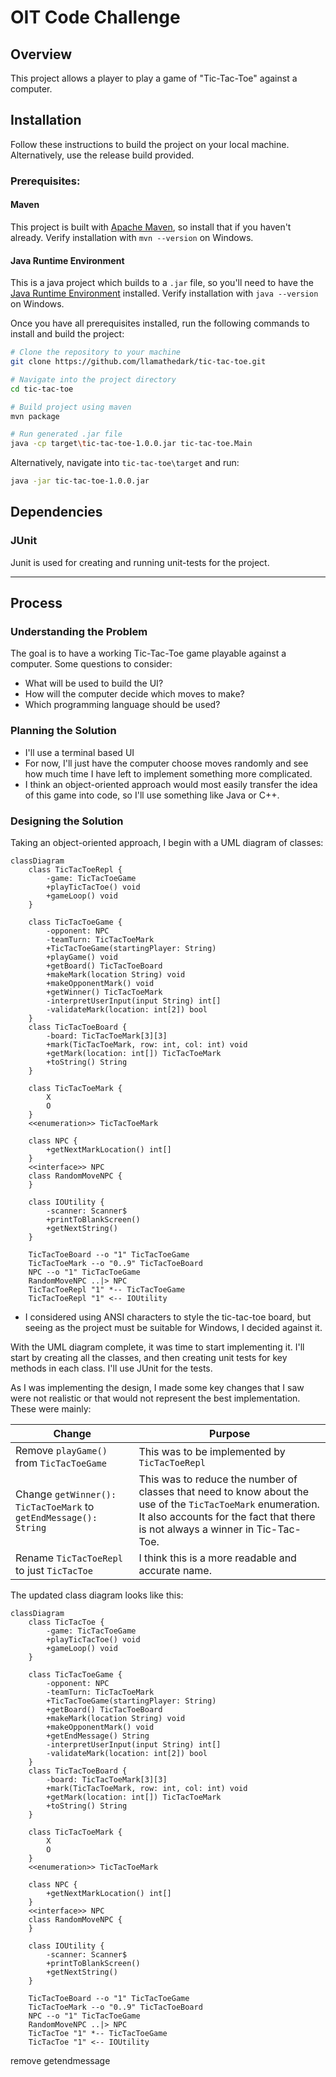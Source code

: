 # OIT Code Challenge

## Overview

This project allows a player to play a game of "Tic-Tac-Toe" against a computer.

## Installation

Follow these instructions to build the project on your local machine. Alternatively, use the release build provided.

### Prerequisites:

#### Maven

This project is built with [Apache Maven](https://maven.apache.org/guides/getting-started/maven-in-five-minutes.html),
so install that if you haven't already. Verify installation with `mvn --version` on Windows.

#### Java Runtime Environment

This is a java project which builds to a `.jar` file, so you'll need to have
the [Java Runtime Environment](https://www.oracle.com/java/technologies/downloads/) installed. Verify installation
with `java --version` on Windows.

Once you have all prerequisites installed, run the following commands to install and build the project:

```bash
# Clone the repository to your machine
git clone https://github.com/llamathedark/tic-tac-toe.git

# Navigate into the project directory
cd tic-tac-toe

# Build project using maven
mvn package

# Run generated .jar file
java -cp target\tic-tac-toe-1.0.0.jar tic-tac-toe.Main
```

Alternatively, navigate into `tic-tac-toe\target` and run:

```bash
java -jar tic-tac-toe-1.0.0.jar
```

## Dependencies

### JUnit

Junit is used for creating and running unit-tests for the project.


---

## Process

### Understanding the Problem

The goal is to have a working Tic-Tac-Toe game playable against a computer. Some questions to consider:

* What will be used to build the UI?
* How will the computer decide which moves to make?
* Which programming language should be used?

### Planning the Solution

* I'll use a terminal based UI
* For now, I'll just have the computer choose moves randomly and see how much time I have left to implement something
  more complicated.
* I think an object-oriented approach would most easily transfer the idea of this game into code, so I'll use something
  like Java or C++.

### Designing the Solution

Taking an object-oriented approach, I begin with a UML diagram of classes:

```mermaid
classDiagram
    class TicTacToeRepl {
        -game: TicTacToeGame
        +playTicTacToe() void
        +gameLoop() void
    }

    class TicTacToeGame {
        -opponent: NPC
        -teamTurn: TicTacToeMark
        +TicTacToeGame(startingPlayer: String)
        +playGame() void
        +getBoard() TicTacToeBoard
        +makeMark(location String) void
        +makeOpponentMark() void
        +getWinner() TicTacToeMark
        -interpretUserInput(input String) int[]
        -validateMark(location: int[2]) bool
    }
    class TicTacToeBoard {
        -board: TicTacToeMark[3][3]
        +mark(TicTacToeMark, row: int, col: int) void
        +getMark(location: int[]) TicTacToeMark
        +toString() String
    }

    class TicTacToeMark {
        X
        O
    }
    <<enumeration>> TicTacToeMark

    class NPC {
        +getNextMarkLocation() int[]
    }
    <<interface>> NPC
    class RandomMoveNPC {
    }

    class IOUtility {
        -scanner: Scanner$
        +printToBlankScreen()
        +getNextString()
    }

    TicTacToeBoard --o "1" TicTacToeGame
    TicTacToeMark --o "0..9" TicTacToeBoard
    NPC --o "1" TicTacToeGame
    RandomMoveNPC ..|> NPC
    TicTacToeRepl "1" *-- TicTacToeGame
    TicTacToeRepl "1" <-- IOUtility
```

* I considered using ANSI characters to style the tic-tac-toe board, but seeing as the project must be suitable for
  Windows, I decided against it.

With the UML diagram complete, it was time to start implementing it. I'll start by creating all the classes, and then
creating unit tests for key methods in each class. I'll use JUnit for the tests.

As I was implementing the design, I made some key changes that I saw were not realistic or that would not represent the
best implementation. These were mainly:

| Change                                                           | Purpose                                                                                                                                                                                      |
|------------------------------------------------------------------|----------------------------------------------------------------------------------------------------------------------------------------------------------------------------------------------|
| Remove `playGame()` from `TicTacToeGame`                         | This was to be implemented by `TicTacToeRepl`                                                                                                                                                |
| Change `getWinner(): TicTacToeMark` to `getEndMessage(): String` | This was to reduce the number of classes that need to know about the use of the `TicTacToeMark` enumeration. It also accounts for the fact that there is not always a winner in Tic-Tac-Toe. |
| Rename `TicTacToeRepl` to just `TicTacToe`                       | I think this is a more readable and accurate name.                                                                                                                                           |

The updated class diagram looks like this:

```mermaid
classDiagram
    class TicTacToe {
        -game: TicTacToeGame
        +playTicTacToe() void
        +gameLoop() void
    }

    class TicTacToeGame {
        -opponent: NPC
        -teamTurn: TicTacToeMark
        +TicTacToeGame(startingPlayer: String)
        +getBoard() TicTacToeBoard
        +makeMark(location String) void
        +makeOpponentMark() void
        +getEndMessage() String
        -interpretUserInput(input String) int[]
        -validateMark(location: int[2]) bool
    }
    class TicTacToeBoard {
        -board: TicTacToeMark[3][3]
        +mark(TicTacToeMark, row: int, col: int) void
        +getMark(location: int[]) TicTacToeMark
        +toString() String
    }

    class TicTacToeMark {
        X
        O
    }
    <<enumeration>> TicTacToeMark

    class NPC {
        +getNextMarkLocation() int[]
    }
    <<interface>> NPC
    class RandomMoveNPC {
    }

    class IOUtility {
        -scanner: Scanner$
        +printToBlankScreen()
        +getNextString()
    }

    TicTacToeBoard --o "1" TicTacToeGame
    TicTacToeMark --o "0..9" TicTacToeBoard
    NPC --o "1" TicTacToeGame
    RandomMoveNPC ..|> NPC
    TicTacToe "1" *-- TicTacToeGame
    TicTacToe "1" <-- IOUtility
```

remove getendmessage